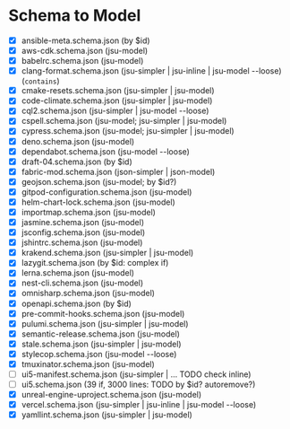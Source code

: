 # Schema to Model

- [x] ansible-meta.schema.json (by $id)
- [x] aws-cdk.schema.json (jsu-model)
- [x] babelrc.schema.json (jsu-model)
- [x] clang-format.schema.json (jsu-simpler | jsu-inline | jsu-model --loose) (`contains`)
- [x] cmake-resets.schema.json (jsu-simpler | jsu-model)
- [x] code-climate.schema.json (jsu-simpler | jsu-model)
- [x] cql2.schema.json (jsu-simpler | jsu-model --loose)
- [x] cspell.schema.json (jsu-model; jsu-simpler | jsu-model)
- [x] cypress.schema.json (jsu-model; jsu-simpler | jsu-model)
- [x] deno.schema.json (jsu-model)
- [x] dependabot.schema.json (jsu-model --loose)
- [x] draft-04.schema.json (by $id)
- [x] fabric-mod.schema.json (json-simpler | json-model)
- [x] geojson.schema.json (jsu-model; by $id?)
- [x] gitpod-configuration.schema.json (jsu-model)
- [x] helm-chart-lock.schema.json (jsu-model)
- [x] importmap.schema.json (jsu-model)
- [x] jasmine.schema.json (jsu-model)
- [x] jsconfig.schema.json (jsu-model)
- [x] jshintrc.schema.json (jsu-model)
- [x] krakend.schema.json (jsu-simpler | jsu-model)
- [x] lazygit.schema.json (by $id: complex if)
- [x] lerna.schema.json (jsu-model)
- [x] nest-cli.schema.json (jsu-model)
- [x] omnisharp.schema.json (jsu-model)
- [x] openapi.schema.json (by $id)
- [x] pre-commit-hooks.schema.json (jsu-model)
- [x] pulumi.schema.json (jsu-simpler | jsu-model)
- [x] semantic-release.schema.json (jsu-model)
- [x] stale.schema.json (jsu-simpler | jsu-model)
- [x] stylecop.schema.json (jsu-model --loose)
- [x] tmuxinator.schema.json (jsu-model)
- [ ] ui5-manifest.schema.json (jsu-simpler | ... TODO check inline)
- [ ] ui5.schema.json (39 if, 3000 lines: TODO by $id? autoremove?)
- [x] unreal-engine-uproject.schema.json (jsu-model)
- [x] vercel.schema.json (jsu-simpler | jsu-inline | jsu-model --loose)
- [x] yamllint.schema.json (jsu-simpler | jsu-model)
